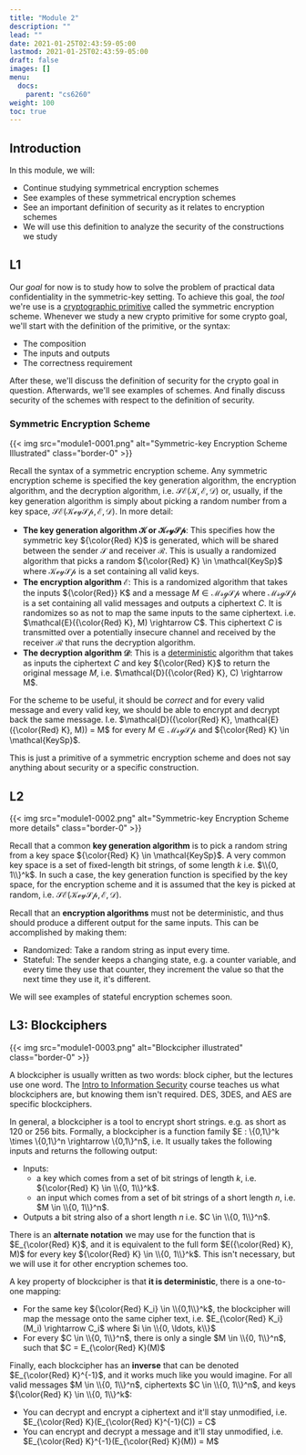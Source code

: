 ```yaml
---
title: "Module 2"
description: ""
lead: ""
date: 2021-01-25T02:43:59-05:00
lastmod: 2021-01-25T02:43:59-05:00
draft: false
images: []
menu:
  docs:
    parent: "cs6260"
weight: 100
toc: true
---
```

## Introduction

In this module, we will:

* Continue studying symmetrical encryption schemes
* See examples of these symmetrical encryption schemes
* See an important definition of security as it relates to encryption schemes
* We will use this definition to analyze the security of the constructions we study

## L1

Our _goal_ for now is to study how to solve the problem of practical data confidentiality in the symmetric-key setting. To achieve this goal, the _tool_ we're use is a [cryptographic primitive](https://en.wikipedia.org/wiki/Cryptographic_primitive) called the symmetric encryption scheme. Whenever we study a new crypto primitive for some crypto goal, we'll start with the definition of the primitive, or the syntax:

* The composition
* The inputs and outputs
* The correctness requirement

After these, we'll discuss the definition of security for the crypto goal in question. Afterwards, we'll see examples of schemes. And finally discuss security of the schemes with respect to the definition of security.

### Symmetric Encryption Scheme

{{< img src="module1-0001.png" alt="Symmetric-key Encryption Scheme Illustrated" class="border-0" >}}

Recall the syntax of a symmetric encryption scheme. Any symmetric encryption scheme is specified the key generation algorithm, the encryption algorithm, and the decryption algorithm, i.e. $\mathcal{SE}(\mathcal{K}, \mathcal{E}, \mathcal{D})$ or, usually, if the key generation algorithm is simply about picking a random number from a key space, $\mathcal{SE}(\mathcal{KeySp}, \mathcal{E}, \mathcal{D})$. In more detail:

* **The key generation algorithm $\mathcal{K}$ or $\mathcal{KeySp}$**: This specifies how the symmetric key ${\color{Red} K}$ is generated, which will be shared between the sender $\mathcal{S}$  and receiver $\mathcal{R}$. This is usually a randomized algorithm that picks a random ${\color{Red} K} \in \mathcal{KeySp}$ where $\mathcal{KeySp}$ is a set containing all valid keys.
* **The encryption algorithm $\mathcal{E}$**: This is a randomized algorithm that takes the inputs ${\color{Red}} K$ and a message $M \in \mathcal{MsgSp}$ where $\mathcal{MsgSp}$ is a set containing all valid messages and outputs a ciphertext $C$. It is randomizes so as not to map the same inputs to the same ciphertext. i.e. $\mathcal{E}({\color{Red} K}, M) \rightarrow C$. This ciphertext $C$ is transmitted over a potentially insecure channel and received by the receiver $\mathcal{R}$ that runs the decryption algorithm.
* **The decryption algorithm $\mathcal{D}$**: This is a [deterministic](https://en.wikipedia.org/wiki/Deterministic_algorithm) algorithm that takes as inputs the ciphertext $C$ and key ${\color{Red} K}$ to return the original message $M$, i.e. $\mathcal{D}({\color{Red} K}, C) \rightarrow M$.

For the scheme to be useful, it should be *correct* and for every valid message and every valid key, we should be able to encrypt and decrypt back the same message. I.e. $\mathcal{D}({\color{Red} K}, \mathcal{E}({\color{Red} K}, M)) = M$ for every $M \in \mathcal{MsgSp}$ and ${\color{Red} K} \in \mathcal{KeySp}$.

This is just a primitive of a symmetric encryption scheme and does not say anything about security or a specific construction.

## L2

{{< img src="module1-0002.png" alt="Symmetric-key Encryption Scheme more details" class="border-0" >}}

Recall that a common **key generation algorithm** is to pick a random string from a key space ${\color{Red} K} \in \mathcal{KeySp}$. A very common key space is a set of fixed-length bit strings, of some length $k$ i.e. 
$\\{0, 1\\}^k$. In such a case, the key generation function is specified by the key space, for the encryption scheme and it is assumed that the key is picked at random, i.e. $\mathcal{SE}(\mathcal{KeySp}, \mathcal{E}, \mathcal{D})$.

Recall that an **encryption algorithms** must not be deterministic, and thus should produce a different output for the same inputs. This can be accomplished by making them:

* Randomized: Take a random string as input every time.
* Stateful: The sender keeps a changing state, e.g. a counter variable, and every time they use that counter, they increment the value so that the next time they use it, it's different.

We will see examples of stateful encryption schemes soon.

## L3: Blockciphers

{{< img src="module1-0003.png" alt="Blockcipher illustrated" class="border-0" >}}

A blockcipher is usually written as two words: block cipher, but the lectures use one word. The [Intro to Information Security](http://omscs.gatech.edu/cs-6035-introduction-to-information-security) course teaches us what blockciphers are, but knowing them isn't required. DES, 3DES, and AES are specific blockciphers.

In general, a blockcipher is a tool to encrypt short strings. e.g. as short as 120 or 256 bits. Formally, a blockcipher is a function family $E : \\{0,1\\}^k \times \\{0,1\\}^n \rightarrow \\\{0,1\\}^n$, i.e. It usually takes the following inputs and returns the following output:

* Inputs:
    * a key which comes from a set of bit strings of length $k$, i.e. ${\color{Red} K} \in \\{0, 1\\}^k$.
    * an input which comes from a set of bit strings of a short length $n$, i.e. $M \in \\{0, 1\\}^n$.
* Outputs a bit string also of a short length $n$ i.e. $C \in \\{0, 1\\}^n$.

There is an **alternate notation** we may use for the function that is $E_{\color{Red} K}$, and it is equivalent to the full form $E({\color{Red} K}, M)$ for every key ${\color{Red} K} \in \\{0, 1\\}^k$. This isn't necessary, but we will use it for other encryption schemes too.

A key property of blockcipher is that **it is deterministic**, there is a one-to-one mapping:

* For the same key ${\color{Red} K_i} \in \\{0,1\\}^k$, the blockcipher will map the message onto the same cipher text, i.e. $E_{\color{Red} K_i}(M_i) \rightarrow C_i$ where $i \in \\{0, \ldots, k\\}$
* For every $C \in \\{0, 1\\}^n$, there is only a single $M \in \\{0, 1\\}^n$, such that $C = E_{\color{Red} K}(M)$

Finally, each blockcipher has an **inverse** that can be denoted $E_{\color{Red} K}^{-1}$, and it works much like you would imagine. For all valid messages $M \in \\{0, 1\\}^n$, ciphertexts $C \in \\{0, 1\\}^n$, and keys ${\color{Red} K} \in \\{0, 1\\}^k$:

* You can decrypt and encrypt a ciphertext and it'll stay unmodified, i.e. $E_{\color{Red} K}(E_{\color{Red} K}^{-1}(C)) = C$
* You can encrypt and decrypt a message and it'll stay unmodified, i.e. $E_{\color{Red} K}^{-1}(E_{\color{Red} K}(M)) = M$
